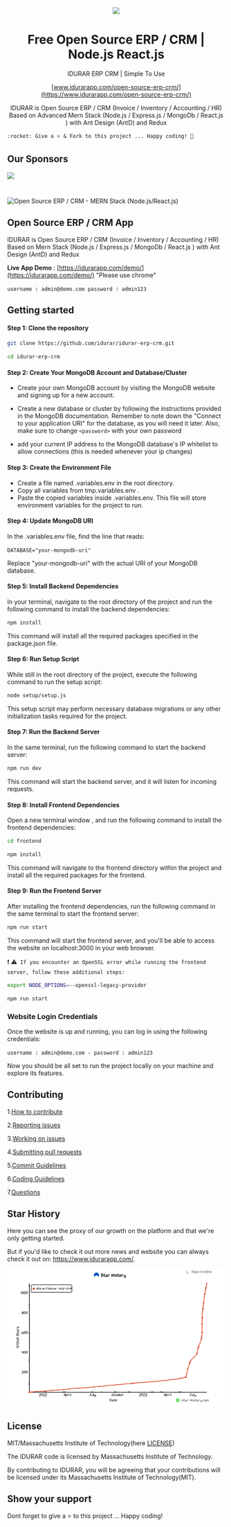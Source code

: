 <div align="center">
    <a href="https://www.idurarapp.com/">
  <img src="https://avatars.githubusercontent.com/u/50052356?s=200&v=4" width="128px" />
    </a>
    <h1>Free Open Source ERP / CRM | Node.js React.js</h1>
    <p align="center">
        <p>IDURAR ERP CRM | Simple To Use </p>
    </p>
    
  [www.idurarapp.com/open-source-erp-crm/](https://www.idurarapp.com/open-source-erp-crm/)



IDURAR is Open Source ERP / CRM (Invoice / Inventory / Accounting / HR) Based on Advanced Mern Stack (Node.js / Express.js / MongoDb / React.js ) with Ant Design (AntD) and Redux

</div>

```
:rocket: Give a ⭐️ & Fork to this project ... Happy coding! 🤩
```

## Our Sponsors

  <a href="https://www.digitalocean.com/?ref=idurarapp.com">
    <img src="https://opensource.nyc3.cdn.digitaloceanspaces.com/attribution/assets/PoweredByDO/DO_Powered_by_Badge_blue.svg" width="201px">
  </a>

#

![Open Source ERP / CRM - MERN Stack (Node.js/React.js)](https://user-images.githubusercontent.com/50052356/141647096-dcb66696-6103-4850-ae21-9fc97a412252.png)

## Open Source ERP / CRM App

IDURAR is Open Source ERP / CRM (Invoice / Inventory / Accounting / HR) Based on Mern Stack (Node.js / Express.js / MongoDb / React.js ) with Ant Design (AntD) and Redux

**Live App Demo** : [https://idurarapp.com/demo/](https://idurarapp.com/demo/) "Please use chrome"

`username : admin@demo.com password : admin123`

## Getting started

#### Step 1: Clone the repository

```bash
git clone https://github.com/idurar/idurar-erp-crm.git
```

```bash
cd idurar-erp-crm
```

#### Step 2: Create Your MongoDB Account and Database/Cluster

- Create your own MongoDB account by visiting the MongoDB website and signing up for a new account.

- Create a new database or cluster by following the instructions provided in the MongoDB documentation. Remember to note down the "Connect to your application URI" for the database, as you will need it later. Also, make sure to change `<password>` with your own password

- add your current IP address to the MongoDB database's IP whitelist to allow connections (this is needed whenever your ip changes)

#### Step 3: Create the Environment File

- Create a file named .variables.env in the root directory.
- Copy all variables from tmp.variables.env .
- Paste the copied variables inside .variables.env.
  This file will store environment variables for the project to run.

#### Step 4: Update MongoDB URI

In the .variables.env file, find the line that reads:

`DATABASE="your-mongodb-uri"`

Replace "your-mongodb-uri" with the actual URI of your MongoDB database.

#### Step 5: Install Backend Dependencies

In your terminal, navigate to the root directory of the project and run the following command to install the backend dependencies:

```bash
npm install
```

This command will install all the required packages specified in the package.json file.

#### Step 6: Run Setup Script

While still in the root directory of the project, execute the following command to run the setup script:

```bash
node setup/setup.js
```

This setup script may perform necessary database migrations or any other initialization tasks required for the project.

#### Step 7: Run the Backend Server

In the same terminal, run the following command to start the backend server:

```bash
npm run dev
```

This command will start the backend server, and it will listen for incoming requests.

#### Step 8: Install Frontend Dependencies

Open a new terminal window , and run the following command to install the frontend dependencies:

```bash
cd frontend
```

```bash
npm install
```

This command will navigate to the frontend directory within the project and install all the required packages for the frontend.

#### Step 9: Run the Frontend Server

After installing the frontend dependencies, run the following command in the same terminal to start the frontend server:

```bash
npm run start
```

This command will start the frontend server, and you'll be able to access the website on localhost:3000 in your web browser.

:exclamation: :warning:` If you encounter an OpenSSL error while running the frontend server, follow these additional steps:`

```bash
export NODE_OPTIONS=--openssl-legacy-provider
```

```bash
npm run start
```

### Website Login Credentials

Once the website is up and running, you can log in using the following credentials:

`username : admin@demo.com - password : admin123`

Now you should be all set to run the project locally on your machine and explore its features.

## Contributing

1.[How to contribute](https://github.com/idurar/idurar-erp-crm/blob/master/CONTRIBUTING.md#how-to-contribute)

2.[Reporting issues](https://github.com/idurar/idurar-erp-crm/blob/master/CONTRIBUTING.md#reporting-issues)

3.[Working on issues ](https://github.com/idurar/idurar-erp-crm/blob/master/CONTRIBUTING.md#working-on-issues)

4.[Submitting pull requests](https://github.com/idurar/idurar-erp-crm/blob/master/CONTRIBUTING.md#submitting-pull-requests)

5.[Commit Guidelines](https://github.com/idurar/idurar-erp-crm/blob/master/CONTRIBUTING.md#commit-guidelines)

6.[Coding Guidelines](https://github.com/idurar/idurar-erp-crm/blob/master/CONTRIBUTING.md#coding-guidelines)

7.[Questions](https://github.com/idurar/idurar-erp-crm/blob/master/CONTRIBUTING.md#questions)

## Star History

Here you can see the proxy of our growth on the platform and that we're only getting started.

But if you'd like to check it out more news and website you can always check it out on: https://www.idurarapp.com/.

[![](image.png)](https://star-history.com/#idurar/idurar-erp-crm)

## License

MIT/Massachusetts Institute of Technology(here [LICENSE](https://github.com/idurar/idurar-erp-crm/blob/master/LICENSE))

The IDURAR code is licensed by Massachusetts Institute of Technology.

By contributing to IDURAR, you will be agreeing that your contributions will be licensed under its Massachusetts Institute of Technology(MIT).

## Show your support

Dont forget to give a ⭐️ to this project ... Happy coding!
